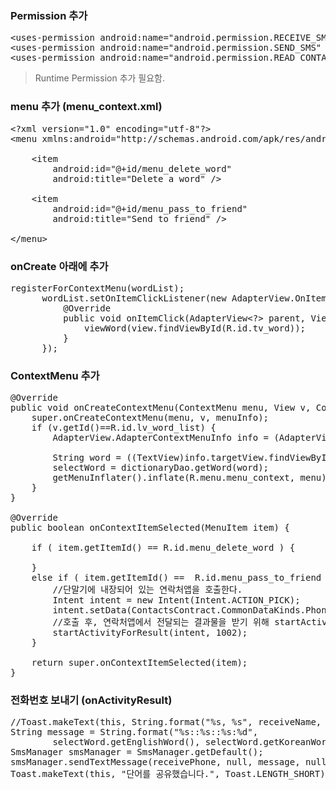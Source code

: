 ### Permission 추가
<pre>
&lt;uses-permission android:name="android.permission.RECEIVE_SMS" /&gt;
&lt;uses-permission android:name="android.permission.SEND_SMS" /&gt;
&lt;uses-permission android:name="android.permission.READ_CONTACTS" /&gt;
</pre>
> Runtime Permission 추가 필요함.

### menu 추가 (menu_context.xml)
<pre>
&lt;?xml version="1.0" encoding="utf-8"?&gt;
&lt;menu xmlns:android="http://schemas.android.com/apk/res/android"&gt;

    &lt;item
        android:id="@+id/menu_delete_word"
        android:title="Delete a word" /&gt;

    &lt;item
        android:id="@+id/menu_pass_to_friend"
        android:title="Send to friend" /&gt;

&lt;/menu&gt;
</pre>

### onCreate 아래에 추가
<pre>
registerForContextMenu(wordList);
      wordList.setOnItemClickListener(new AdapterView.OnItemClickListener() {
          @Override
          public void onItemClick(AdapterView&lt;?&gt; parent, View view, int position, long id) {
              viewWord(view.findViewById(R.id.tv_word));
          }
      });
</pre>

### ContextMenu 추가
<pre>
@Override
public void onCreateContextMenu(ContextMenu menu, View v, ContextMenu.ContextMenuInfo menuInfo) {
    super.onCreateContextMenu(menu, v, menuInfo);
    if (v.getId()==R.id.lv_word_list) {
        AdapterView.AdapterContextMenuInfo info = (AdapterView.AdapterContextMenuInfo) menuInfo;

        String word = ((TextView)info.targetView.findViewById(R.id.tv_word)).getText().toString();
        selectWord = dictionaryDao.getWord(word);
        getMenuInflater().inflate(R.menu.menu_context, menu);
    }
}

@Override
public boolean onContextItemSelected(MenuItem item) {

    if ( item.getItemId() == R.id.menu_delete_word ) {

    }
    else if ( item.getItemId() ==  R.id.menu_pass_to_friend ) {
        //단말기에 내장되어 있는 연락처앱을 호출한다.
        Intent intent = new Intent(Intent.ACTION_PICK);
        intent.setData(ContactsContract.CommonDataKinds.Phone.CONTENT_URI);
        //호출 후, 연락처앱에서 전달되는 결과물을 받기 위해 startActivityForResult로 실행한다.
        startActivityForResult(intent, 1002);
    }

    return super.onContextItemSelected(item);
}
</pre>


### 전화번호 보내기 (onActivityResult)
<pre>
//Toast.makeText(this, String.format("%s, %s", receiveName, receivePhone), Toast.LENGTH_SHORT).show();
String message = String.format("%s::%s::%s:%d",
        selectWord.getEnglishWord(), selectWord.getKoreanWord(), selectWord.getType(), selectWord.getImportance());
SmsManager smsManager = SmsManager.getDefault();
smsManager.sendTextMessage(receivePhone, null, message, null, null);
Toast.makeText(this, "단어를 공유했습니다.", Toast.LENGTH_SHORT).show();
</pre>
